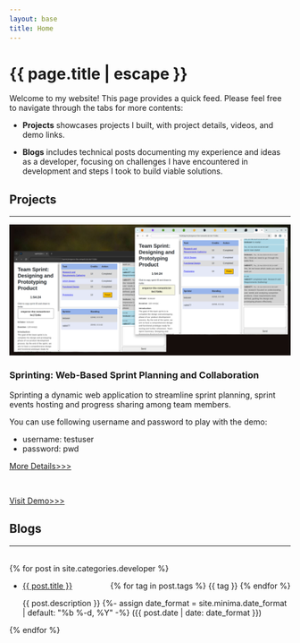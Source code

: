 ```yaml
---
layout: base
title: Home
---
```


<h1 class="post-title p-name" itemprop="name headline">{{ page.title | escape }}</h1>

<p>Welcome to my website! This page provides a quick feed. Please feel free to navigate through the tabs for more contents: </p>

- <strong>Projects</strong> showcases projects I built, with project details, videos, and demo links.

- <strong>Blogs</strong> includes technical posts documenting my experience and ideas as a developer, focusing on challenges I have encountered in development and steps I took to build viable solutions.

<!-- - <strong>Fun</strong> offers a booster shot for your curiosity. Posts here cover various fun topics such as linguistics, neuroscience, comics, and gardening. Feel free to head over for a dose of fun! -->

## Projects
---
<div id="project-pane">
    <div class="project-row">
        <img src="/assets/images/sprinting-project-cover.png">
        <div class="project-headline-box">
            <h3><strong>Sprinting: Web-Based Sprint Planning and Collaboration</strong></h3>
            <p>Sprinting a dynamic web application to streamline sprint planning, sprint events hosting and progress sharing among team members.</p>
            <p>You can use following username and password to play with the demo:</p>
            <ul>
                <li>username: testuser</li>
                <li>password: pwd</li>
            </ul>
            <p><a href="/projects#sprinting-web-based-sprint-planning-and-collaboration">More Details>>></a></p><br>
            <p><a href="http://44.203.49.24/" target="_blank">Visit Demo>>></a></p>
        </div>
    </div>
</div>


## Blogs
---
<br>
{% for post in site.categories.developer %}
  <ul>
    <li>
      <a href="{{ post.url }}">{{ post.title }}</a>
      <div style="float: right;">
        {% for tag in post.tags %}
          <span class="blog-tag">{{ tag }}</span>
        {% endfor %}
      </div>
      <p>
        {{ post.description }}
        {%- assign date_format = site.minima.date_format | default: "%b %-d, %Y" -%}
        <time class="dt-published" datetime="{{ post.date | date_to_xmlschema }}" itemprop="datePublished">
          ({{ post.date | date: date_format }})
        </time>
      </p>
    </li>
  </ul>
{% endfor %}
